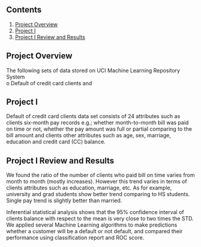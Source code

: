## Contents
1. [Project Overview](README.md#project-overview)
2. [Project I](README.md#comments-on-feature-1)
3. [Project I Review and Results](README.md#comments-on-feature-3)


## Project Overview

The following sets of data stored on UCI Machine Learning Repository System  
  o Default of credit card clients and  
  

## Project I

Default of credit card clients data set consists of 24 attributes such as clients six-month pay records e.g.; whether month-to-month bill was paid on time or not, whether the pay amount was full or partial comparing to the bill amount and clients other attributes such as age, sex, marriage, education and credit card (CC) balance.  


## Project I Review and Results 

We found the ratio of the number of clients who paid bill on time varies from month to month (mostly increases). However this trend varies in terms of clients attributes such as education, marriage, etc. As for example, university and grad students show better trend comparing to HS students. Single pay trend is slightly better than married. 

Inferential statistical analysis shows that the 95% confidence interval of clients balance with respect to the mean is very close to two times the STD. We applied several Machine Learning algorithms to make predictions whether a customer will be a default or not default, and compared their performance using classification report and ROC score.





